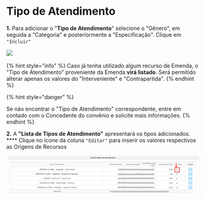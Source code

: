 # Tipo de Atendimento

**1.** Para adicionar o "**Tipo de Atendimento**" selecione o "Gênero", em seguida a "Categoria" e posteriormente a "Especificação". Clique em `"Incluir"`

![](../../../../.gitbook/assets/manual\_convenentes\_proposta\_proposta\_tipo-de-atendimento.jpg)

{% hint style="info" %}
Caso já tenha utilizado algum recurso de Emenda, o "Tipo de Atendimento" proveniente da Emenda **virá listado**. Será permitido alterar apenas os valores do "Interveniente" e "Contrapartida".
{% endhint %}

{% hint style="danger" %}

Se não encontrar o "Tipo de Atendimento" correspondente, entre em contado com o Concedente do convênio e solicite mais informações.
{% endhint %}


**2.** A **"Lista de Tipos de Atendimento"** apresentará os tipos adicionados. **** Clique no ícone da coluna `"Editar"` para inserir os valores respectivos as Origens de Recursos

![](<../../../../.gitbook/assets/image (43).png>)
